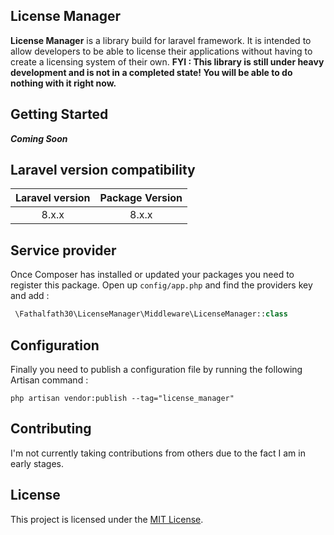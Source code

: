 ## License Manager
**License Manager** is a library build for laravel framework. It is intended to allow developers to be able to license their applications without having to create a licensing system of their own. **FYI : This library is still under heavy development and is not in a completed state! You will be able to do nothing with it right now.**

## Getting Started
***Coming Soon***

## Laravel version compatibility

| Laravel version | Package Version |
| :-------------: | :-------------: |
| 8.x.x           | 8.x.x           | 

## Service provider
Once Composer has installed or updated your packages you need to register this package. Open up `config/app.php` and find the providers key and add :

````php
 \Fathalfath30\LicenseManager\Middleware\LicenseManager::class
````

## Configuration
Finally you need to publish a configuration file by running the following Artisan command :

````shell script
php artisan vendor:publish --tag="license_manager"
````

## Contributing
I'm not currently taking contributions from others due to the fact I am in early stages.

## License
This project is licensed under the [MIT License](https://github.com/fathalfath30/license-manager/blob/master/LICENSE).

